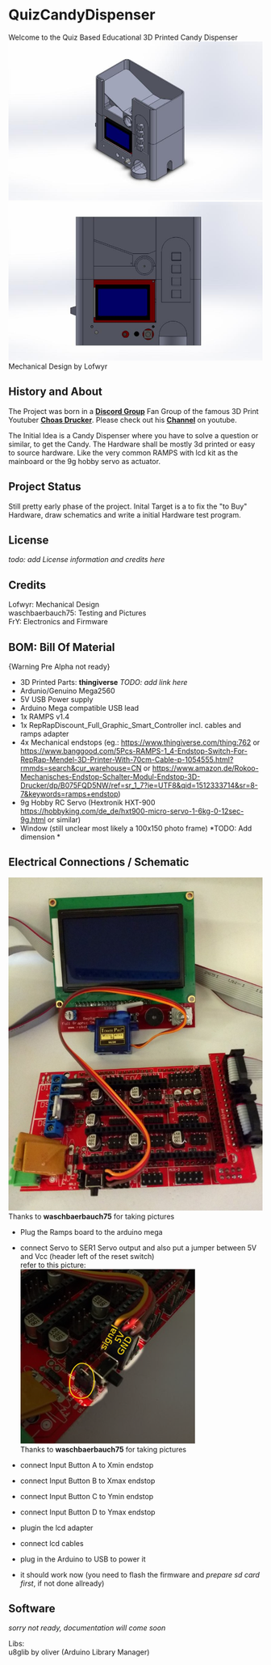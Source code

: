 QuizCandyDispenser
===================

Welcome to the Quiz Based Educational 3D Printed Candy Dispenser
![preview alt_text](https://raw.githubusercontent.com/FrYakaTKoP/QuizCandyDispenser/master/doc/preview.jpg)  
![preview alt_text](https://raw.githubusercontent.com/FrYakaTKoP/QuizCandyDispenser/master/doc/preview2.JPG)  
Mechanical Design by Lofwyr


History and About
-------------
The Project was born in a [**Discord Group**](https://discordapp.com/invite/KWpvRSs) Fan Group of the famous 3D Print Youtuber [**Choas Drucker**](https://www.youtube.com/user/ufgBishob).  Please check out his [**Channel**](https://www.youtube.com/user/ufgBishob) on youtube. 

The Initial Idea is a Candy Dispenser where you have to solve a question or similar, to get the Candy. The Hardware shall be mostly 3d printed or easy to source hardware. Like the very common RAMPS with lcd kit as the mainboard or the 9g hobby servo as actuator. 

Project Status
-----------

Still pretty early phase of the project.  Inital Target is a to fix the "to Buy" Hardware, draw schematics and write a initial Hardware test program.

License
----
*todo: add License information and credits here*

Credits
----
Lofwyr: Mechanical Design  
waschbaerbauch75: Testing and Pictures  
FrY:  Electronics and Firmware  

BOM: Bill Of Material
-------------

{Warning Pre Alpha not ready}

- 3D Printed Parts:
**thingiverse** *TODO: add link here*
- Ardunio/Genuino Mega2560
- 5V USB Power supply
- Arduino Mega compatible USB lead
- 1x RAMPS v1.4 
- 1x RepRapDiscount_Full_Graphic_Smart_Controller
incl. cables and ramps adapter
- 4x Mechanical endstops (eg.: https://www.thingiverse.com/thing:762 or https://www.banggood.com/5Pcs-RAMPS-1_4-Endstop-Switch-For-RepRap-Mendel-3D-Printer-With-70cm-Cable-p-1054555.html?rmmds=search&cur_warehouse=CN or https://www.amazon.de/Rokoo-Mechanisches-Endstop-Schalter-Modul-Endstop-3D-Drucker/dp/B075FQD5NW/ref=sr_1_7?ie=UTF8&qid=1512333714&sr=8-7&keywords=ramps+endstop)
- 9g Hobby RC Servo (Hextronik HXT-900 https://hobbyking.com/de_de/hxt900-micro-servo-1-6kg-0-12sec-9g.html or similar)
- Window (still unclear most likely a 100x150 photo frame) *TODO: Add dimension *


Electrical Connections / Schematic
-------------

![electronics alt_text](https://raw.githubusercontent.com/FrYakaTKoP/QuizCandyDispenser/master/doc/electronics.jpg)  
Thanks to **waschbaerbauch75** for taking pictures

- Plug the Ramps board to the arduino mega
- connect Servo to SER1 Servo output and also put a jumper between 5V and Vcc (header left of the reset switch)  
  refer to this picture:  
![servo_pin alt_text](https://raw.githubusercontent.com/FrYakaTKoP/QuizCandyDispenser/master/doc/servo_pin.png)  
Thanks to **waschbaerbauch75** for taking pictures

- connect Input Button A to Xmin endstop
- connect Input Button B to Xmax endstop
- connect Input Button C to Ymin endstop
- connect Input Button D to Ymax endstop
- plugin the lcd adapter
- connect lcd cables
- plug in the Arduino to USB to power it
- it should work now (you need to flash the firmware and *prepare sd card first*, if not done allready)



Software
---

*sorry not ready, documentation will come soon*

Libs:  
u8glib by oliver (Arduino Library Manager)  

